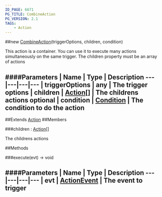 ```yaml
---
ID_PAGE: 6671
PG_TITLE: CombineAction
PG_VERSION: 2.1
TAGS:
    - Action
---
```

##new [CombineAction](page.php?p=6671)(triggerOptions, children, condition)



This action is a container. You can use it to execute many actions simultaneously on the same trigger. The children property must be an array of actions




####Parameters
 | Name | Type | Description
---|---|---|---
 | triggerOptions | any | The trigger options
 | children | [Action](page.php?p=6663)[] | The childrens actions
optional | condition | [Condition](page.php?p=6679) | The condition to do the action
---

##Extends
 [Action](page.php?p=6663)
##Members

###children : [Action](page.php?p=6663)[]




The childrens actions











##Methods

###execute(evt) &rarr; void

####Parameters
 | Name | Type | Description
---|---|---|---
 | evt | [ActionEvent](page.php?p=6677) | The event to trigger
---
